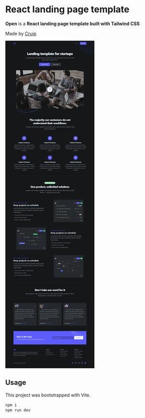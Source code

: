 # React landing page template

**Open** is a **React landing page template built with Tailwind CSS** 

Made by [Cruip](cruip.com)

![Home Default](./screenshot/default.png)

## Usage
This project was bootstrapped with Vite.

    npm i
    npm run dev
